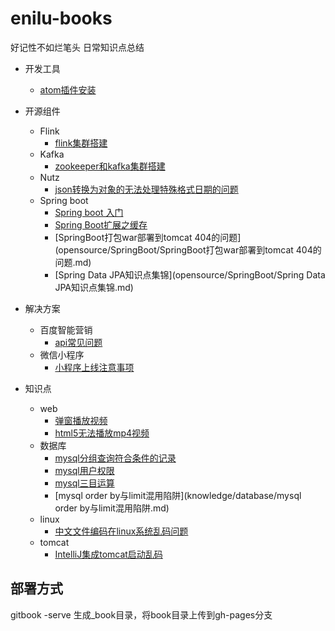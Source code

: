 # enilu-books

好记性不如烂笔头
日常知识点总结


* 开发工具
  * [atom插件安装](tools/atom/atom_plugins_install.md)

* 开源组件
  * Flink
    * [flink集群搭建](opensource/flink/flink集群搭建.md)
  * Kafka
    * [zookeeper和kafka集群搭建](opensource/kafka/zookeeper和kafka集群搭建.md)
  * Nutz
    * [json转换为对象的无法处理特殊格式日期的问题](opensource/nutz/json转换为对象的无法处理特殊格式日期的问题.md)
  * Spring boot
    * [Spring boot 入门](opensource/SpringBoot/SpringBoot入门.md)
    * [Spring Boot扩展之缓存](opensource/SpringBoot/SpringBoot扩展之缓存.md)
    * [SpringBoot打包war部署到tomcat 404的问题](opensource/SpringBoot/SpringBoot打包war部署到tomcat 404的问题.md)
    * [Spring Data JPA知识点集锦](opensource/SpringBoot/Spring Data JPA知识点集锦.md)

* 解决方案
  * 百度智能营销
    * [api常见问题](solutions/BaiduSEM/api常见问题.md)
  * 微信小程序
    * [小程序上线注意事项](solutions/wxapp/小程序上线注意事项.md)
* 知识点
  * web
    *  [弹窗播放视频](knowledge/web/弹窗播放视频.md)
    *  [html5无法播放mp4视频](knowledge/web/html5无法播放mp4视频.md)
  * 数据库  
    * [mysql分组查询符合条件的记录](knowledge/database/mysql分组查询符合条件的记录.md)
    * [mysql用户权限](knowledge/database/mysql权限管理.md)
    * [mysql三目运算](knowledge/database/mysql实现三目运算.md)
    * [mysql order by与limit混用陷阱](knowledge/database/mysql order by与limit混用陷阱.md)
  * linux
    * [中文文件编码在linux系统乱码问题](knowledge/linux/中文文件编码在linux系统乱码问题.md)
  * tomcat
    * [IntelliJ集成tomcat启动乱码](knowledge/tomcat/IntelliJ集成tomcat启动乱码.md)

## 部署方式

gitbook -serve 生成_book目录，将book目录上传到gh-pages分支
